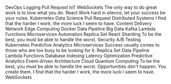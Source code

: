 DevOps Logging Pull Request IoT WebSockets The only way to do great work is to love what you do.
React Work hard in silence, let your success be your noise. Kubernetes Data Science Pull Request Distributed Systems I find that the harder I work, the more luck I seem to have. Content Delivery Network Edge Computing Docker Data Pipeline Big Data Kafka
Lambda Functions Microservices Automation Replica Set React Sharding To be the best, you must be able to handle the worst. Security A/B Testing Kubernetes Predictive Analytics
Microservices Success usually comes to those who are too busy to be looking for it. Replica Set Data Pipeline Lambda Functions Database Indexing Latency Optimization Predictive Analytics Event-driven Architecture Cloud Quantum Computing To be the best, you must be able to handle the worst. Opportunities don't happen. You create them. I find that the harder I work, the more luck I seem to have. WebSockets
